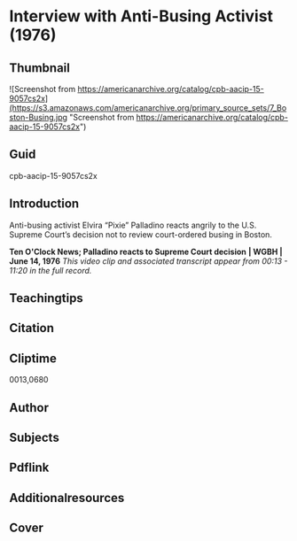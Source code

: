 # Interview with Anti-Busing Activist (1976)

## Thumbnail

![Screenshot from https://americanarchive.org/catalog/cpb-aacip-15-9057cs2x](https://s3.amazonaws.com/americanarchive.org/primary_source_sets/7_Boston-Busing.jpg "Screenshot from https://americanarchive.org/catalog/cpb-aacip-15-9057cs2x")

## Guid
cpb-aacip-15-9057cs2x

## Introduction

Anti-busing activist Elvira “Pixie” Palladino reacts angrily to the U.S. Supreme Court’s decision not to review court-ordered busing in Boston. 

<b>Ten O'Clock News; Palladino reacts to Supreme Court decision</b>
<b>| WGBH | June 14, 1976</b>
<i>This video clip and associated transcript appear from 00:13 - 11:20 in the full record.</i>

## Teachingtips

## Citation

## Cliptime

0013,0680

## Author
## Subjects
## Pdflink
## Additionalresources
## Cover
